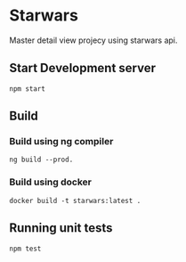 # Starwars

Master detail view projecy using starwars api.

## Start Development server

```
npm start
```

## Build

### Build using ng compiler

```
ng build --prod.
```

### Build using docker

```
docker build -t starwars:latest .
```

## Running unit tests

```
npm test
```
